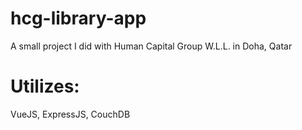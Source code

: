 # hcg-library-app

A small project I did with Human Capital Group W.L.L. in Doha, Qatar

# Utilizes:

VueJS, 
ExpressJS, 
CouchDB
